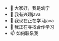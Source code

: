 - 👋 大家好，我是幼宁
- 👀 我有兴趣java
- 🌱 我现在正在学习java
- 💞️ 我正在寻找合作学习
- 📫 如何联系我

<!---
Liyouning/Liyouning is a ✨ special ✨ repository because its `README.md` (this file) appears on your GitHub profile.
You can click the Preview link to take a look at your changes.
--->
